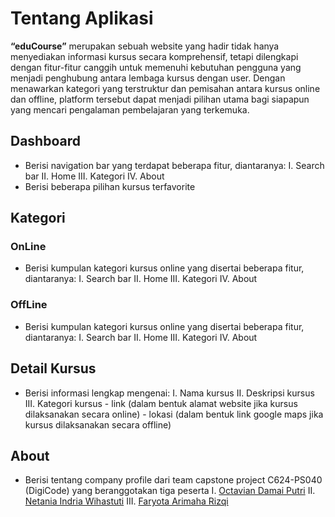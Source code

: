 # Tentang Aplikasi
**“eduCourse”** merupakan sebuah website yang hadir tidak hanya menyediakan informasi kursus secara komprehensif, tetapi dilengkapi dengan fitur-fitur canggih untuk memenuhi kebutuhan pengguna yang menjadi penghubung antara lembaga kursus dengan user. Dengan menawarkan kategori yang terstruktur dan pemisahan antara kursus online dan offline, platform tersebut dapat menjadi pilihan utama bagi siapapun yang mencari pengalaman pembelajaran yang terkemuka. 

## Dashboard
- Berisi navigation bar yang terdapat beberapa fitur, diantaranya:
    I. Search bar
    II. Home
    III. Kategori
    IV. About
- Berisi beberapa pilihan kursus terfavorite
## Kategori
### OnLine
- Berisi kumpulan kategori kursus online yang disertai beberapa fitur, diantaranya:
    I. Search bar
    II. Home
    III. Kategori
    IV. About
### OffLine
- Berisi kumpulan kategori kursus online yang disertai beberapa fitur, diantaranya:
    I. Search bar
    II. Home
    III. Kategori
    IV. About
## Detail Kursus
- Berisi informasi lengkap mengenai:
    I. Nama kursus
    II. Deskripsi kursus
    III. Kategori kursus
      - link (dalam bentuk alamat website jika kursus dilaksanakan secara online)
      - lokasi (dalam bentuk link google maps jika kursus dilaksanakan secara offline)
## About
- Berisi tentang company profile dari team capstone project C624-PS040 (DigiCode) yang beranggotakan tiga peserta
    I. <a href="https://linkedin.com/in/octaviadamai">Octavian Damai Putri</a>
    II. <a href="https://linkedin.com/in/netania-indria-wihastuti-85999b287">Netania Indria Wihastuti</a>
    III. <a href="https://linkedin.com/in/faryotaa">Faryota Arimaha Rizqi</a>
